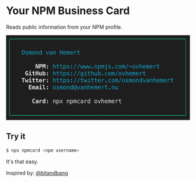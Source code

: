 # Your NPM Business Card

Reads public information from your NPM profile.

![Example](./assets/images/example.png)

## Try it

``` sh
$ npx npmcard <npm username>
```

It's that easy.

Inspired by: [@bitandbang](https://www.npmjs.com/package/bitandbang)